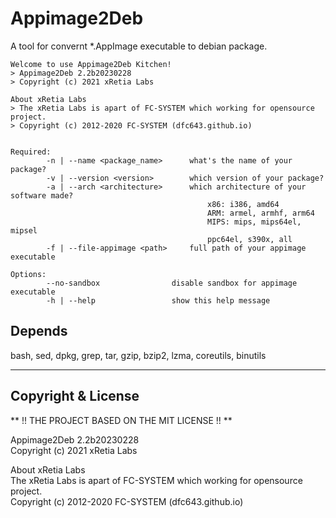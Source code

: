 # Appimage2Deb

A tool for convernt *.AppImage executable to debian package.

```
Welcome to use Appimage2Deb Kitchen!
> Appimage2Deb 2.2b20230228
> Copyright (c) 2021 xRetia Labs

About xRetia Labs
> The xRetia Labs is apart of FC-SYSTEM which working for opensource project.
> Copyright (c) 2012-2020 FC-SYSTEM (dfc643.github.io)


Required:
        -n | --name <package_name>      what's the name of your package?
        -v | --version <version>        which version of your package?
        -a | --arch <architecture>      which architecture of your software made?
                                            x86: i386, amd64
                                            ARM: armel, armhf, arm64
                                            MIPS: mips, mips64el, mipsel
                                            ppc64el, s390x, all
        -f | --file-appimage <path>     full path of your appimage executable

Options:
        --no-sandbox                disable sandbox for appimage executable
        -h | --help                 show this help message
```

## Depends

bash, sed, dpkg, grep, tar, gzip, bzip2, lzma, coreutils, binutils

---  
## Copyright & License

** !! THE PROJECT BASED ON THE MIT LICENSE !! **

Appimage2Deb 2.2b20230228  
Copyright (c) 2021 xRetia Labs    
    
About xRetia Labs    
The xRetia Labs is apart of FC-SYSTEM which working for opensource project.    
Copyright (c) 2012-2020 FC-SYSTEM (dfc643.github.io)    
